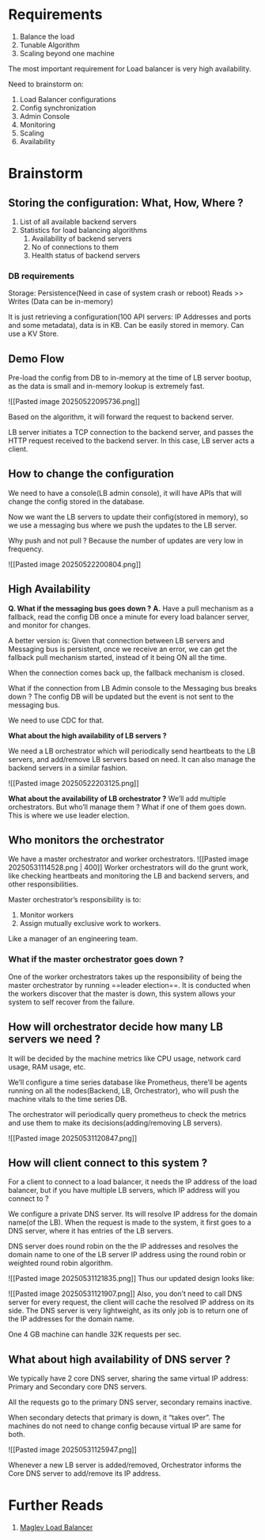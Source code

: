# Requirements
1. Balance the load
2. Tunable Algorithm
3. Scaling beyond one machine

The most important requirement for Load balancer is very high availability. 

Need to brainstorm on: 
1. Load Balancer configurations
2. Config synchronization
3. Admin Console
4. Monitoring
5. Scaling
6. Availability

# Brainstorm

## Storing the configuration: What, How, Where ?

1. List of all available backend servers
2. Statistics for load balancing algorithms
	1. Availability of backend servers
	2. No of connections to them
	3. Health status of backend servers

### DB requirements
Storage: Persistence(Need in case of system crash or reboot)
Reads >> Writes (Data can be in-memory)

It is just retrieving a configuration(100 API servers: IP Addresses and ports and some metadata), data is in KB. Can be easily stored in memory. Can use a KV Store. 

## Demo Flow

Pre-load the config from DB to in-memory at the time of LB server bootup, as the data is small and in-memory lookup is extremely fast.

![[Pasted image 20250522095736.png]]

Based on the algorithm, it will forward the request to backend server. 

LB server initiates a TCP connection to the backend server, and passes the HTTP request received to the backend server. In this case, LB server acts a client.

## How to change the configuration

We need to have a console(LB admin console), it will have APIs that will change the config stored in the database. 

Now we want the LB servers to update their config(stored in memory), so we use a messaging bus where we push the updates to the LB server. 

Why push and not pull ? Because the number of updates are very low in frequency. 

![[Pasted image 20250522200804.png]]
## High Availability

**Q. What if the messaging bus goes down ?**
**A.** Have a pull mechanism as a fallback, read the config DB once a minute for every load balancer server, and monitor for changes. 

A better version is: 
Given that connection between LB servers and Messaging bus is persistent, once we receive an error, we can get the fallback pull mechanism started, instead of it being ON all the time. 

When the connection comes back up, the fallback mechanism is closed. 

What if the connection from LB Admin console to the Messaging bus breaks down ? The config DB will be updated but the event is not sent to the messaging bus. 

We need to use CDC for that.

**What about the high availability of LB servers ?**

 We need a LB orchestrator which will periodically send heartbeats to the LB servers, and add/remove LB servers based on need. It can also manage the backend servers in a similar fashion. 

![[Pasted image 20250522203125.png]]
 
**What about the availability of LB orchestrator ?**
We’ll add multiple orchestrators. But who’ll manage them ? What if one of them goes down. This is where we use leader election.
## Who monitors the orchestrator
We have a master orchestrator and worker orchestrators. 
![[Pasted image 20250531114528.png | 400]]
Worker orchestrators will do the grunt work, like checking heartbeats and monitoring the LB and backend servers, and other responsibilities.

Master orchestrator’s responsibility is to:
1. Monitor workers
2. Assign mutually exclusive work to workers. 

Like a manager of an engineering team. 

### What if the master orchestrator goes down ?
One of the worker orchestrators takes up the responsibility of being the master orchestrator by running ==leader election==. It is conducted when the workers discover that the master is down, this system allows your system to self recover from the failure. 

## How will orchestrator decide how many LB servers we need ?
It will be decided by the machine metrics like CPU usage, network card usage, RAM usage, etc. 

We’ll configure a time series database like Prometheus, there’ll be agents running on all the nodes(Backend, LB, Orchestrator), who will push the machine vitals to the time series DB. 

The orchestrator will periodically query prometheus to check the metrics and use them to make its decisions(adding/removing LB servers).

![[Pasted image 20250531120847.png]]

## How will client connect  to this system ?
For a client to connect to a load balancer, it needs the IP address of the load balancer, but if you have multiple LB servers, which IP address will you connect to ? 

We configure a private DNS server. Its will resolve IP address for the domain name(of the LB). When the request is made to the system, it first goes to a DNS server, where it has entries of the LB servers. 

DNS server does round robin on the the IP addresses and resolves the domain name to one of the LB server IP address using the round robin or weighted round robin algorithm. 

![[Pasted image 20250531121835.png]]
Thus our updated design looks like: 

![[Pasted image 20250531121907.png]]
Also, you don’t need to call DNS server for every request, the client will cache the resolved IP address on its side. The DNS server is very lightweight, as its only job is to return one of the IP addresses for the domain name.

One 4 GB machine can handle 32K requests per sec. 
## What about high availability of DNS server ?

We typically have 2 core DNS server, sharing the same virtual IP address: Primary and Secondary core DNS servers. 

All the requests go to the primary DNS server, secondary remains inactive. 

When secondary detects that primary is down, it “takes over”. The machines do not need to change config because virtual IP are same for both. 

![[Pasted image 20250531125947.png]]

Whenever a new LB server is added/removed, Orchestrator informs the Core DNS server to add/remove its IP address. 
# Further Reads
1. [Maglev Load Balancer](https://static.googleusercontent.com/media/research.google.com/en//pubs/archive/44824.pdf)



 